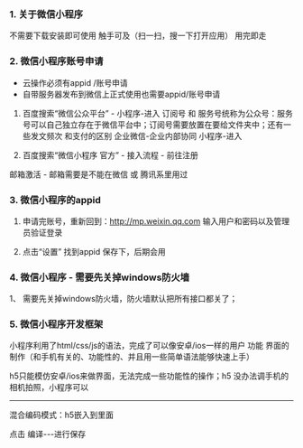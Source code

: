 ### 1. 关于微信小程序

不需要下载安装即可使用
触手可及（扫一扫，搜一下打开应用）
用完即走

### 2. 微信小程序账号申请
- 云操作必须有appid /账号申请
- 自带服务器发布到微信上正式使用也需要appid/账号申请

1. 百度搜索“微信公众平台” - 小程序-进入
订阅号 和 服务号统称为公众号：服务号可以自己独立存在于微信平台中；订阅号需要放置在要给文件夹中；还有一些发文频次 和支付的区别
企业微信-企业内部协同
小程序-进入

2. 百度搜索“微信小程序 官方” - 接入流程 - 前往注册

邮箱激活 - 邮箱需要是不能在微信 或 腾讯系里用过

### 3. 微信小程序的appid

1. 申请完账号，重新回到：http://mp.weixin.qq.com
输入用户和密码以及管理员验证登录

2. 点击“设置” 找到appid  保存下，后期会用

### 4. 微信小程序 - 需要先关掉windows防火墙
1、 需要先关掉windows防火墙，防火墙默认把所有接口都关了；

### 5. 微信小程序开发框架

小程序利用了html/css/js的语法，完成了可以像安卓/ios一样的用户 功能 界面的制作（和手机有关的、功能性的、并且用一些简单语法能够快速上手）

h5只能模仿安卓/ios来做界面，无法完成一些功能性的操作；h5 没办法调手机的相机拍照，小程序可以

-----------------------------
混合编码模式：h5嵌入到里面


点击 编译---进行保存

